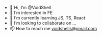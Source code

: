 - 👋 Hi, I’m @VoidShell
- 👀 I’m interested in FE
- 🌱 I’m currently learning JS, TS, React
- 💞️ I’m looking to collaborate on ...
- 📫 How to reach me voidshells@gmail.com

<!---
VoidShell/VoidShell is a ✨ special ✨ repository because its `README.md` (this file) appears on your GitHub profile.
You can click the Preview link to take a look at your changes.
--->
